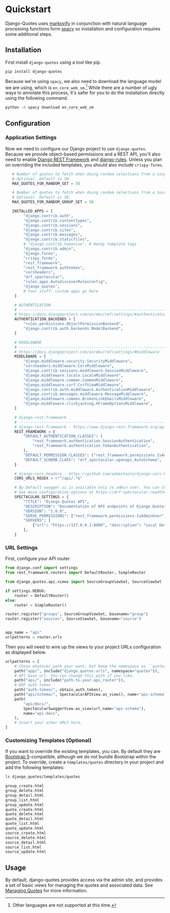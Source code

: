 # Quickstart

Django-Quotes uses [markovify](https://github.com/jsvine/markovify) in conjunction with natural language processing functions form [spacy](https://spacy.io) so installation and configuration requires some additional steps.

## Installation

First install `django-quotes` using a tool like pip.

```bash title="🎉 Look, it's the way you install almost every library!"
pip install django-quotes
```

Because we're using `spacy`, we also need to download the language model we are using, which is `en_core_web_sm`.[^1] While there are a number of ugly ways to annotate this process, it's safer for you to do the installation directly using the following command.

```bash title="It's an extra step because academia."
python -m spacy download en_core_web_sm
```

## Configuration

### Application Settings

Now we need to configure our Django project to use `django-quotes`. Because we provide object-based permissions and a REST API, you'll also need to enable [Django REST Framework](https://www.django-rest-framework.org) and [django-rules](https://github.com/dfunckt/django-rules). Unless you plan on overriding the included templates, you should also include `crispy-forms`.

```python title="settings.py"
   # Number of quotes to fetch when doing random selections from a single source.
   # Optional. Default is 50.
   MAX_QUOTES_FOR_RANDOM_SET = 50

   # Number of quotes to fetch when doing random selections from a SourceGroup.
   # Optional. Default is 50.
   MAX_QUOTES_FOR_RANDOM_GROUP_SET = 50

   INSTALLED_APPS = [
        "django.contrib.auth",
        "django.contrib.contenttypes",
        "django.contrib.sessions",
        "django.contrib.sites",
        "django.contrib.messages",
        "django.contrib.staticfiles",
        # "django.contrib.humanize", # Handy template tags
        "django.contrib.admin",
        "django.forms",
        "crispy_forms",
        "rest_framework",
        "rest_framework.authtoken",
        "corsheaders",
        "drf_spectacular",
        "rules.apps.AutodiscoverRulesConfig",
        "django_quotes",
        # Your stuff: custom apps go here
    ]

    # AUTHENTICATION
    # ------------------------------------------------------------------------------
    # https://docs.djangoproject.com/en/dev/ref/settings/#authentication-backends
    AUTHENTICATION_BACKENDS = [
        "rules.permissions.ObjectPermissionBackend",
        "django.contrib.auth.backends.ModelBackend",
    ]

    # MIDDLEWARE
    # ------------------------------------------------------------------------------
    # https://docs.djangoproject.com/en/dev/ref/settings/#middleware
    MIDDLEWARE = [
        "django.middleware.security.SecurityMiddleware",
        "corsheaders.middleware.CorsMiddleware",
        "django.contrib.sessions.middleware.SessionMiddleware",
        "django.middleware.locale.LocaleMiddleware",
        "django.middleware.common.CommonMiddleware",
        "django.middleware.csrf.CsrfViewMiddleware",
        "django.contrib.auth.middleware.AuthenticationMiddleware",
        "django.contrib.messages.middleware.MessageMiddleware",
        "django.middleware.common.BrokenLinkEmailsMiddleware",
        "django.middleware.clickjacking.XFrameOptionsMiddleware",
    ]

    # django-rest-framework
    # -------------------------------------------------------------------------------
    # django-rest-framework - https://www.django-rest-framework.org/api-guide/settings/
    REST_FRAMEWORK = {
        "DEFAULT_AUTHENTICATION_CLASSES": (
            "rest_framework.authentication.SessionAuthentication",
            "rest_framework.authentication.TokenAuthentication",
        ),
        "DEFAULT_PERMISSION_CLASSES": ("rest_framework.permissions.IsAuthenticated",),
        "DEFAULT_SCHEMA_CLASS": "drf_spectacular.openapi.AutoSchema",
    }

    # django-cors-headers - https://github.com/adamchainz/django-cors-headers#setup
    CORS_URLS_REGEX = r"^/api/.*$"

    # By Default swagger ui is available only to admin user. You can change permission classs to change that
    # See more configuration options at https://drf-spectacular.readthedocs.io/en/latest/settings.html#settings
    SPECTACULAR_SETTINGS = {
        "TITLE": "Django Quotes API",
        "DESCRIPTION": "Documentation of API endpoints of Django Quotes",
        "VERSION": "1.0.0",
        "SERVE_PERMISSIONS": ["rest_framework.permissions.IsAdminUser"],
        "SERVERS": [
            {"url": "https://127.0.0.1:8000", "description": "Local Development server"},
        ],
    }
```

### URL Settings

First, configure your API router.

```python title="api_router.py"
from django.conf import settings
from rest_framework.routers import DefaultRouter, SimpleRouter

from django_quotes.api.views import SourceGroupViewSet, SourceViewSet

if settings.DEBUG:
    router = DefaultRouter()
else:
    router = SimpleRouter()

router.register("groups", SourceGroupViewSet, basename="group")
router.register("sources", SourceViewSet, basename="source")


app_name = "api"
urlpatterns = router.urls
```

Then you will need to wire up the views to your project URLs configuration as displayed below.

```python title="urls.py"
urlpatterns = [
    # Chose whatever path your want, but keep the namespace as ``quotes``.
    path("app/", include("django_quotes.urls", namespace="quotes")),
    # API base url. You can change this path if you like.
    path("api/", include("path.to.your.api_router")),
    # DRF auth token
    path("auth-token/", obtain_auth_token),
    path("api/schema/", SpectacularAPIView.as_view(), name="api-schema"),
    path(
        "api/docs/",
        SpectacularSwaggerView.as_view(url_name="api-schema"),
        name="api-docs",
    ),
    # Insert your other URLS here.
]
```

### Customizing Templates (Optional)

If you want to override the existing templates, you can. By default they are [Bootstrap 5](https://getbootstrap.com)-compatible, although we do not bundle Bootstrap within the project. To override, create a `templates/quotes` directory in your project and add the following templates:

```bash
ls django_quotes/templates/quotes

group_create.html
group_delete.html
group_detail.html
group_list.html
group_update.html
quote_create.html
quote_delete.html
quote_detail.html
quote_list.html
quote_update.html
source_create.html
source_delete.html
source_detail.html
source_list.html
source_update.html
```

## Usage

By default, django-quotes provides access via the admin site, and provides a set of basic views for managing the quotes and associated data. See [Managing Quotes](managing_quotes.md) for more information.




[^1]: Other languages are not supported at this time.
